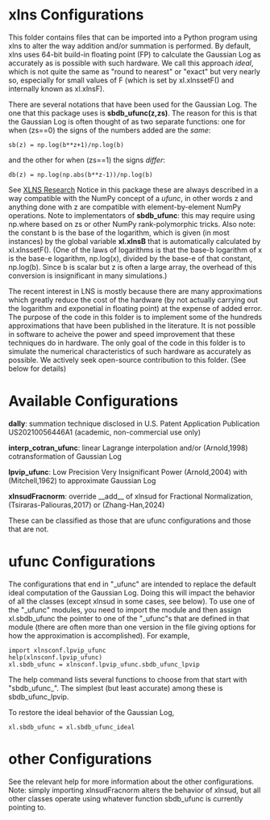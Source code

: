 # xlns Configurations

This folder contains files that can be imported into a Python program using xlns to alter the way addition and/or summation is performed.  By default,  xlns uses 64-bit build-in floating point (FP) to calculate the Gaussian Log as accurately as is possible with such hardware.  We call this approach _ideal_, which is not quite the same as "round to nearest" or "exact" but very nearly so, especially for small values of F (which is set by xl.xlnssetF() and internally known as xl.xlnsF).  

There are several notations that have been used for the Gaussian Log.  The one that this package uses is __sbdb_ufunc(z,zs)__.  The reason for this is that the Gaussian Log is often thought of as two separate functions:  one for when (zs==0) the signs of the numbers added are the _same_:
```
sb(z) = np.log(b**z+1)/np.log(b)
```
and the other for when (zs==1) the signs _differ_:
```
db(z) = np.log(np.abs(b**z-1))/np.log(b)
```
See  [XLNS Research](https://xlnxresearch.com/) Notice in this package these are always described in a way compatible with the NumPy concept of a _ufunc_, in other words z and anything done with z are compatible with element-by-element NumPy operations.  Note to implementators of __sbdb_ufunc__: this may require using np.where based on zs or other NumPy rank-polymorphic tricks.  Also note: the constant b is the base of the logarithm, which is given (in most instances) by the global variable __xl.xlnsB__ that is automatically calculated by xl.xlnssetF().  (One of the laws of logarithms is that the base-b logarithm of x is the base-e logarithm, np.log(x), divided by the base-e of that constant, np.log(b). Since b is scalar but z is often a large array, the overhead of this conversion is insignificant in many simulations.) 

The recent interest in LNS is mostly because there are many approximations which greatly reduce the cost of the hardware (by not actually carrying out the logarithm and exponetial in floating point) at the expense of added error.  The purpose of the code in this folder is to implement some of the hundreds approximations that have been published in the literature.  It is not possible in software to acheive the power and speed improvement that these techniques do in hardware.  The only goal of the code in this folder is to simulate the numerical characteristics of such hardware as accurately as possible.  We actively seek open-source contribution to this folder. (See below for details)

# Available Configurations

__dally__: summation technique disclosed in U.S. Patent Application Publication US20210056446A1 (academic, non-commercial use only)

__interp_cotran_ufunc__: linear Lagrange interpolation and/or (Arnold,1998) cotransformation of Gaussian Log

__lpvip_ufunc__: Low Precision Very Insignificant Power (Arnold,2004) with (Mitchell,1962) to approximate Gaussian Log 

__xlnsudFracnorm__: override \_\_add\_\_ of xlnsud for Fractional Normalization, (Tsiraras-Paliouras,2017) or (Zhang-Han,2024) 

These can be classified as those that are ufunc configurations and those that are not.

# ufunc Configurations

The configurations that end in "_ufunc" are intended to replace the default ideal computation of the Gaussian Log.  Doing this will impact the behavior of all the classes (except xlnsud in some cases, see below).  To use one of the "_ufunc" modules, you need to import the module and then assign xl.sbdb_ufunc the pointer to one of the "_ufunc"s that are defined in that module (there are often more than one version in the file giving options for how the approximation is accomplished). For example,
```
import xlnsconf.lpvip_ufunc
help(xlnsconf.lpvip_ufunc)
xl.sbdb_ufunc = xlnsconf.lpvip_ufunc.sbdb_ufunc_lpvip
```
The help command lists several functions to choose from that start with "sbdb_ufunc_".  The simplest (but least accurate) among these is sbdb_ufunc_lpvip.

To restore the ideal behavior of the Gaussian Log,
```
xl.sbdb_ufunc = xl.sbdb_ufunc_ideal
```
# other Configurations

See the relevant help for more information about the other configurations.
Note: simply importing xlnsudFracnorm alters the behavior of xlnsud, but all other classes operate using whatever function sbdb_ufunc is currently pointing to.


